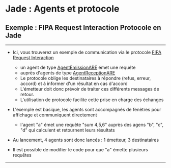 # Jade : Agents et protocole

## Exemple : FIPA Request Interaction Protocole en Jade

---

- Ici, vous trouverez un exemple de communication via le protocole [FIPA Request Interaction](http://www.fipa.org/specs/fipa00026/SC00026H.html)
  - un agent de type [AgentEmissionARE](https://github.com/EmmanuelADAM/jade/blob/master/protocoles/AgentEmissionARE.java) émet une requête 
  - auprès d'agents de type [AgentReceptionARE](https://github.com/EmmanuelADAM/jade/blob/master/protocoles/AgentReceptionARE.java)
  - Le protocole oblige les destinataires à répondre (refus, erreur, accord) et à informer d'un résultat en cas d'accord
  - L'émetteur doit donc prévoir de traiter ces différents messages de retour.
  - L'utilisation de protocole facilite cette prise en charge des échanges

- L'exemple est basique, les agents sont accompagnés de fenêtres pour affichage et communiquent directement 
  - l'agent "a" émet une requête "sum 4,5,6" auprès des agens "b", "c", "d" qui calculent et retournent leurs résultats

- Au lancement, 4 agents sont donc lancés : 1 émetteur, 3 destinataires

- Il est possible de modifier le code pour que "a" émette plusieurs requêtes 
 ---